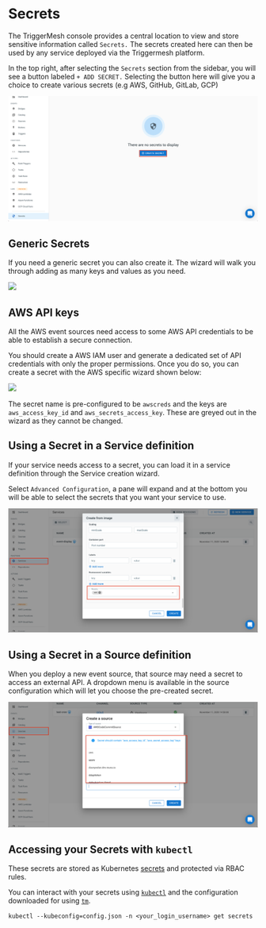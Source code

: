 # Secrets

The TriggerMesh console provides a central location to view and store sensitive information called `Secrets.` The secrets created here can then be used by any service deployed via the Triggermesh platform.

In the top right, after selecting the `Secrets` section from the sidebar, you will see a button labeled `+ ADD SECRET.` Selecting the button here will give you a choice to create various secrets (e.g AWS, GitHub, GitLab, GCP)

![](../images/addsecretview.png)

## Generic Secrets

If you need a generic secret you can also create it. The wizard will walk you through adding as many keys and values as you need.

![](../images/genericsecret.png)

## AWS API keys

All the AWS event sources need access to some AWS API credentials to be able to establish a secure connection.

You should create a AWS IAM user and generate a dedicated set of API credentials with only the proper permissions. Once you do so, you can create a secret with the AWS specific wizard shown below:

![](../images/awssecret.png)

The secret name is pre-configured to be `awscreds` and the keys are `aws_access_key_id` and `aws_secrets_access_key`. These are greyed out in the wizard as they cannot be changed.

## Using a Secret in a Service definition

If your service needs access to a secret, you can load it in a service definition through the Service creation wizard.

Select `Advanced Configuration`, a pane will expand and at the bottom you will be able to select the secrets that you want your service to use.

![](../images/servicesecretref.png)

## Using a Secret in a Source definition

When you deploy a new event source, that source may need a secret to access an external API. A dropdown menu is available in the source configuration which will let you choose the pre-created secret.

![](../images/sourcesecretref.png)

## Accessing your Secrets with `kubectl`

These secrets are stored as Kubernetes [secrets](https://kubernetes.io/docs/concepts/configuration/secret/) and protected via RBAC rules.

You can interact with your secrets using [`kubectl`](https://kubernetes.io/docs/tasks/tools/install-kubectl/) and the configuration downloaded for using [`tm`](https://github.com/triggermesh/tm/blob/master/README.md).

```
kubectl --kubeconfig=config.json -n <your_login_username> get secrets
```
